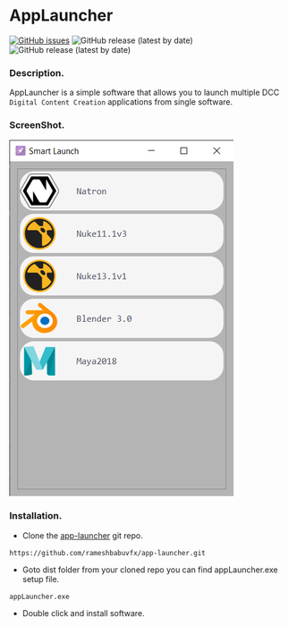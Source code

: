 # AppLauncher

[![GitHub issues](https://img.shields.io/github/issues/rameshbabuvfx/AppLauncher)](https://github.com/rameshbabuvfx/AppLauncher/issues)  ![GitHub release (latest by date)](https://img.shields.io/github/downloads/rameshbabuvfx/AppLauncher/v0.1.0/total) ![GitHub release (latest by date)](https://img.shields.io/badge/python-3.7+-green)

### Description.

AppLauncher is a simple software that allows you to launch multiple DCC `Digital Content Creation` applications from single software.

### ScreenShot.

![applauncher.png](./assets/1640672686042-app-launcher.png)

### Installation.

* Clone the [app-launcher](https://github.com/rameshbabuvfx/app-launcher) git repo.

```
https://github.com/rameshbabuvfx/app-launcher.git
```

* Goto dist folder from your cloned repo you can find appLauncher.exe setup file.

```
appLauncher.exe
```
* Double click and install software.


